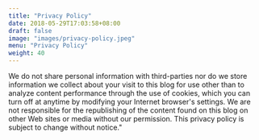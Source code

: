 ```yaml
---
title: "Privacy Policy"
date: 2018-05-29T17:03:58+08:00
draft: false
image: "images/privacy-policy.jpeg"
menu: "Privacy Policy"
weight: 40
---
```


We do not share personal information with third-parties nor do we store information we collect about your visit to this blog for use other than to analyze content performance through the use of cookies, which you can turn off at anytime by modifying your Internet browser's settings. We are not responsible for the republishing of the content found on this blog on other Web sites or media without our permission. This privacy policy is subject to change without notice."

